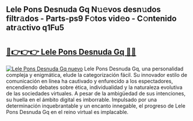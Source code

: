 ## Lele Pons Desnuda Gq N𝚞𝚎vos desn𝚞dos filtr𝚊dos - Parts-ps9 F𝚘tos vid𝚎o - C𝚘ntenido atr𝚊ctivo q1Fu5

# <h2><a href="http://mb6dk5.tromn.icu/?c=Lele+Pons+Desnuda+Gq">🔗👉👉👉 Lele Pons Desnuda Gq 🔗🔗</a></h2>

[![Lele Pons Desnuda Gq nuevo](https://i.imgur.com/pEAQMta.gif)](http://mb6dk5.tromn.icu/?c=Lele+Pons+Desnuda+Gq)
Lele Pons Desnuda Gq, una personalidad compleja y enigmática, elude la categorización fácil. Su innovador estilo de comunicación en línea ha cautivado y enfurecido a los espectadores, encendiendo debates sobre ética, individualidad y la naturaleza evolutiva de las sociedades virtuales. A pesar de la ambigüedad de sus intenciones, su huella en el ámbito digital es imborrable. Impulsado por una determinación inquebrantable y un encanto innegable, el progreso de Lele Pons Desnuda Gq en el reino virtual es implacable.
